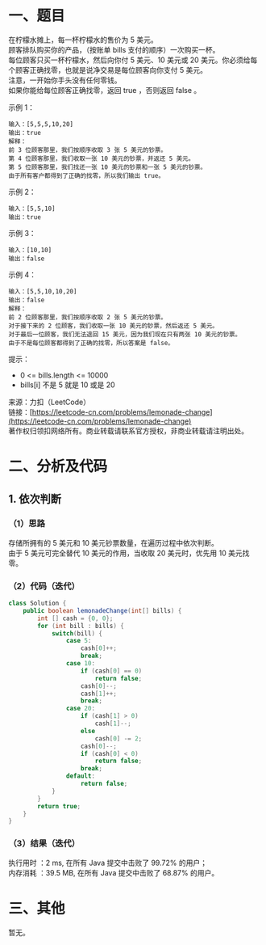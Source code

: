 # 一、题目
在柠檬水摊上，每一杯柠檬水的售价为 5 美元。   
顾客排队购买你的产品，（按账单 bills 支付的顺序）一次购买一杯。   
每位顾客只买一杯柠檬水，然后向你付 5 美元、10 美元或 20 美元。你必须给每个顾客正确找零，也就是说净交易是每位顾客向你支付 5 美元。   
注意，一开始你手头没有任何零钱。   
如果你能给每位顾客正确找零，返回 true ，否则返回 false 。   
   
示例 1：   
```   
输入：[5,5,5,10,20]
输出：true
解释：
前 3 位顾客那里，我们按顺序收取 3 张 5 美元的钞票。
第 4 位顾客那里，我们收取一张 10 美元的钞票，并返还 5 美元。
第 5 位顾客那里，我们找还一张 10 美元的钞票和一张 5 美元的钞票。
由于所有客户都得到了正确的找零，所以我们输出 true。
```
示例 2：
```
输入：[5,5,10]
输出：true
```
示例 3：
```
输入：[10,10]
输出：false
```
示例 4：
```
输入：[5,5,10,10,20]
输出：false
解释：
前 2 位顾客那里，我们按顺序收取 2 张 5 美元的钞票。
对于接下来的 2 位顾客，我们收取一张 10 美元的钞票，然后返还 5 美元。
对于最后一位顾客，我们无法退回 15 美元，因为我们现在只有两张 10 美元的钞票。
由于不是每位顾客都得到了正确的找零，所以答案是 false。
```
提示：    
- 0 <= bills.length <= 10000
- bills[i] 不是 5 就是 10 或是 20 
     
来源：力扣（LeetCode）   
链接：[https://leetcode-cn.com/problems/lemonade-change](https://leetcode-cn.com/problems/lemonade-change)   
著作权归领扣网络所有。商业转载请联系官方授权，非商业转载请注明出处。   
# 二、分析及代码    
## 1. 依次判断
### （1）思路
存储所拥有的 5 美元和 10 美元钞票数量，在遍历过程中依次判断。   
由于 5 美元可完全替代 10 美元的作用，当收取 20 美元时，优先用 10 美元找零。    
### （2）代码（迭代）  
```Java
class Solution {
    public boolean lemonadeChange(int[] bills) {
        int [] cash = {0, 0};
        for (int bill : bills) {
            switch(bill) {
                case 5:
                    cash[0]++;
                    break;
                case 10:
                    if (cash[0] == 0)
                        return false;
                    cash[0]--;
                    cash[1]++;
                    break;
                case 20:
                    if (cash[1] > 0)
                        cash[1]--;
                    else
                        cash[0] -= 2;
                    cash[0]--;
                    if (cash[0] < 0)
                        return false;
                    break;
                default:
                    return false;
            }
        }
        return true;
    }
}
```
### （3）结果（迭代）
执行用时 ：2 ms, 在所有 Java 提交中击败了 99.72% 的用户；  
内存消耗 ：39.5 MB, 在所有 Java 提交中击败了 68.87% 的用户。  
# 三、其他
暂无。   
